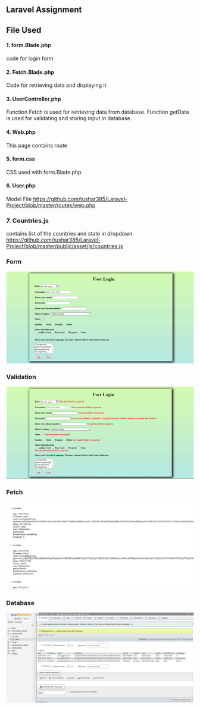 ## Laravel Assignment


## File Used
#### 1.	form.Blade.php  
code for login form

#### 2.	Fetch.Blade.php
Code for retrieving data and displaying it

#### 3.	UserController.php  
Function Fetch is used for retrieving data from database.
Function getData is used for validating and storing input in database.

#### 4.	Web.php
This page contains route

#### 5.	form.css
CSS used with form.Blade.php

#### 6.	User.php  
Model File 
https://github.com/tushar385/Laravel-Project/blob/master/routes/web.php

### 7. Countries.js
contains list of the countries and state in dropdown.
https://github.com/tushar385/Laravel-Project/blob/master/public/asset/js/countries.js

### Form
![](https://github.com/tushar385/Laravel-Project/blob/master/screenshot/f.PNG)
### Validation
![](https://github.com/tushar385/Laravel-Project/blob/master/screenshot/form.PNG)
### Fetch
![](https://github.com/tushar385/Laravel-Project/blob/master/screenshot/fetch.PNG)
### Database
![](https://github.com/tushar385/Laravel-Project/blob/master/screenshot/Database.PNG)
